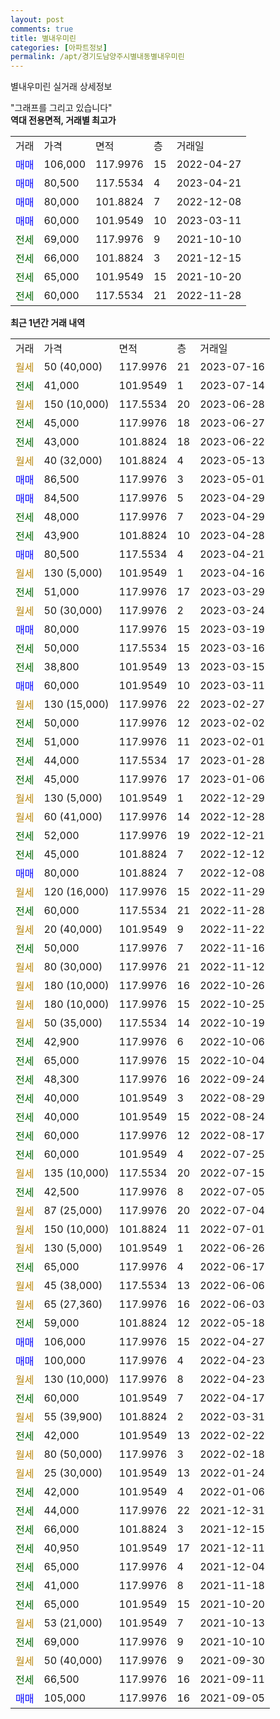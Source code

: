 ```yaml
---
layout: post
comments: true
title: 별내우미린
categories: [아파트정보]
permalink: /apt/경기도남양주시별내동별내우미린
---
```


별내우미린 실거래 상세정보

<script type="text/javascript">
  google.charts.load('current', {'packages':['line', 'corechart']});
  google.charts.setOnLoadCallback(drawChart);

  function drawChart() {
    var data = new google.visualization.DataTable();
    data.addColumn('date', '거래일');
    data.addColumn('number', "매매");
    data.addColumn('number', "전세");
    data.addColumn('number', "전매");

    data.addRows([[new Date(Date.parse("2023-07-16")), null, null, null], [new Date(Date.parse("2023-07-14")), null, 41000, null], [new Date(Date.parse("2023-06-28")), null, null, null], [new Date(Date.parse("2023-06-27")), null, 45000, null], [new Date(Date.parse("2023-06-22")), null, 43000, null], [new Date(Date.parse("2023-05-13")), null, null, null], [new Date(Date.parse("2023-05-01")), 86500, null, null], [new Date(Date.parse("2023-04-29")), 84500, null, null], [new Date(Date.parse("2023-04-29")), null, 48000, null], [new Date(Date.parse("2023-04-28")), null, 43900, null], [new Date(Date.parse("2023-04-21")), 80500, null, null], [new Date(Date.parse("2023-04-16")), null, null, null], [new Date(Date.parse("2023-03-29")), null, 51000, null], [new Date(Date.parse("2023-03-24")), null, null, null], [new Date(Date.parse("2023-03-19")), 80000, null, null], [new Date(Date.parse("2023-03-16")), null, 50000, null], [new Date(Date.parse("2023-03-15")), null, 38800, null], [new Date(Date.parse("2023-03-11")), 60000, null, null], [new Date(Date.parse("2023-02-27")), null, null, null], [new Date(Date.parse("2023-02-02")), null, 50000, null], [new Date(Date.parse("2023-02-01")), null, 51000, null], [new Date(Date.parse("2023-01-28")), null, 44000, null], [new Date(Date.parse("2023-01-06")), null, 45000, null], [new Date(Date.parse("2022-12-29")), null, null, null], [new Date(Date.parse("2022-12-28")), null, null, null], [new Date(Date.parse("2022-12-21")), null, 52000, null], [new Date(Date.parse("2022-12-12")), null, 45000, null], [new Date(Date.parse("2022-12-08")), 80000, null, null], [new Date(Date.parse("2022-11-29")), null, null, null], [new Date(Date.parse("2022-11-28")), null, 60000, null], [new Date(Date.parse("2022-11-22")), null, null, null], [new Date(Date.parse("2022-11-16")), null, 50000, null], [new Date(Date.parse("2022-11-12")), null, null, null], [new Date(Date.parse("2022-10-26")), null, null, null], [new Date(Date.parse("2022-10-25")), null, null, null], [new Date(Date.parse("2022-10-19")), null, null, null], [new Date(Date.parse("2022-10-06")), null, 42900, null], [new Date(Date.parse("2022-10-04")), null, 65000, null], [new Date(Date.parse("2022-09-24")), null, 48300, null], [new Date(Date.parse("2022-08-29")), null, 40000, null], [new Date(Date.parse("2022-08-24")), null, 40000, null], [new Date(Date.parse("2022-08-17")), null, 60000, null], [new Date(Date.parse("2022-07-25")), null, 60000, null], [new Date(Date.parse("2022-07-15")), null, null, null], [new Date(Date.parse("2022-07-05")), null, 42500, null], [new Date(Date.parse("2022-07-04")), null, null, null], [new Date(Date.parse("2022-07-01")), null, null, null], [new Date(Date.parse("2022-06-26")), null, null, null], [new Date(Date.parse("2022-06-17")), null, 65000, null], [new Date(Date.parse("2022-06-06")), null, null, null], [new Date(Date.parse("2022-06-03")), null, null, null], [new Date(Date.parse("2022-05-18")), null, 59000, null], [new Date(Date.parse("2022-04-27")), 106000, null, null], [new Date(Date.parse("2022-04-23")), 100000, null, null], [new Date(Date.parse("2022-04-23")), null, null, null], [new Date(Date.parse("2022-04-17")), null, 60000, null], [new Date(Date.parse("2022-03-31")), null, null, null], [new Date(Date.parse("2022-02-22")), null, 42000, null], [new Date(Date.parse("2022-02-18")), null, null, null], [new Date(Date.parse("2022-01-24")), null, null, null], [new Date(Date.parse("2022-01-06")), null, 42000, null], [new Date(Date.parse("2021-12-31")), null, 44000, null], [new Date(Date.parse("2021-12-15")), null, 66000, null], [new Date(Date.parse("2021-12-11")), null, 40950, null], [new Date(Date.parse("2021-12-04")), null, 65000, null], [new Date(Date.parse("2021-11-18")), null, 41000, null], [new Date(Date.parse("2021-10-20")), null, 65000, null], [new Date(Date.parse("2021-10-13")), null, null, null], [new Date(Date.parse("2021-10-10")), null, 69000, null], [new Date(Date.parse("2021-09-30")), null, null, null], [new Date(Date.parse("2021-09-11")), null, 66500, null], [new Date(Date.parse("2021-09-05")), 105000, null, null]]);

    var options = {
      hAxis: {
        format: 'yyyy/MM/dd'
      },    
      lineWidth: 0,
      pointsVisible: true,    
      title: '최근 1년간 유형별 실거래가 분포',
      legend: { position: 'bottom' }
    };

    var formatter = new google.visualization.NumberFormat({pattern:'###,###'} );
    formatter.format(data, 1);
    formatter.format(data, 2);
    
    setTimeout(function() {
        var chart = new google.visualization.LineChart(document.getElementById('columnchart_material'));
        chart.draw(data, (options));
        document.getElementById('loading').style.display = 'none';
    }, 200);
  }
</script>


<div id="loading" style="z-index:20; display: block; margin-left: 0px">"그래프를 그리고 있습니다"</div>
<div id="columnchart_material" style="width: 95%; margin-left: 0px; display: block"></div>
<!-- contents start -->
<b>역대 전용면적, 거래별 최고가</b>
<table class="sortable">
    <tr>
      <td>거래</td>
      <td>가격</td>
      <td>면적</td>
      <td>층</td>
      <td>거래일</td>
    </tr>
        <tr>
          <td><a style="color: blue">매매</a></td>
          <td>106,000</td>
          <td>117.9976</td>
          <td>15</td>
          <td>2022-04-27</td>
        </tr>            <tr>
          <td><a style="color: blue">매매</a></td>
          <td>80,500</td>
          <td>117.5534</td>
          <td>4</td>
          <td>2023-04-21</td>
        </tr>            <tr>
          <td><a style="color: blue">매매</a></td>
          <td>80,000</td>
          <td>101.8824</td>
          <td>7</td>
          <td>2022-12-08</td>
        </tr>            <tr>
          <td><a style="color: blue">매매</a></td>
          <td>60,000</td>
          <td>101.9549</td>
          <td>10</td>
          <td>2023-03-11</td>
        </tr>        
        <tr>
              <td><a style="color: darkgreen">전세</a></td>
              <td>69,000</td>
              <td>117.9976</td>
              <td>9</td>
              <td>2021-10-10</td>
            </tr>            <tr>
              <td><a style="color: darkgreen">전세</a></td>
              <td>66,000</td>
              <td>101.8824</td>
              <td>3</td>
              <td>2021-12-15</td>
            </tr>            <tr>
              <td><a style="color: darkgreen">전세</a></td>
              <td>65,000</td>
              <td>101.9549</td>
              <td>15</td>
              <td>2021-10-20</td>
            </tr>            <tr>
              <td><a style="color: darkgreen">전세</a></td>
              <td>60,000</td>
              <td>117.5534</td>
              <td>21</td>
              <td>2022-11-28</td>
            </tr>        
    
</table>

<b>최근 1년간 거래 내역</b>

<table class="sortable">
    <tr>
      <td>거래</td>
      <td>가격</td>
      <td>면적</td>
      <td>층</td>
      <td>거래일</td>
    </tr>
    <tr>
      <td><a style="color: darkgoldenrod">월세</a></td>
      <td>50 (40,000)</td>
      <td>117.9976</td>
      <td>21</td>
      <td>2023-07-16</td>
    </tr>          <tr>
      <td><a style="color: darkgreen">전세</a></td>
      <td>41,000</td>
      <td>101.9549</td>
      <td>1</td>
      <td>2023-07-14</td>
    </tr>          <tr>
      <td><a style="color: darkgoldenrod">월세</a></td>
      <td>150 (10,000)</td>
      <td>117.5534</td>
      <td>20</td>
      <td>2023-06-28</td>
    </tr>          <tr>
      <td><a style="color: darkgreen">전세</a></td>
      <td>45,000</td>
      <td>117.9976</td>
      <td>18</td>
      <td>2023-06-27</td>
    </tr>          <tr>
      <td><a style="color: darkgreen">전세</a></td>
      <td>43,000</td>
      <td>101.8824</td>
      <td>18</td>
      <td>2023-06-22</td>
    </tr>          <tr>
      <td><a style="color: darkgoldenrod">월세</a></td>
      <td>40 (32,000)</td>
      <td>101.8824</td>
      <td>4</td>
      <td>2023-05-13</td>
    </tr>          <tr>
      <td><a style="color: blue">매매</a></td>
      <td>86,500</td>
      <td>117.9976</td>
      <td>3</td>
      <td>2023-05-01</td>
    </tr>          <tr>
      <td><a style="color: blue">매매</a></td>
      <td>84,500</td>
      <td>117.9976</td>
      <td>5</td>
      <td>2023-04-29</td>
    </tr>          <tr>
      <td><a style="color: darkgreen">전세</a></td>
      <td>48,000</td>
      <td>117.9976</td>
      <td>7</td>
      <td>2023-04-29</td>
    </tr>          <tr>
      <td><a style="color: darkgreen">전세</a></td>
      <td>43,900</td>
      <td>101.8824</td>
      <td>10</td>
      <td>2023-04-28</td>
    </tr>          <tr>
      <td><a style="color: blue">매매</a></td>
      <td>80,500</td>
      <td>117.5534</td>
      <td>4</td>
      <td>2023-04-21</td>
    </tr>          <tr>
      <td><a style="color: darkgoldenrod">월세</a></td>
      <td>130 (5,000)</td>
      <td>101.9549</td>
      <td>1</td>
      <td>2023-04-16</td>
    </tr>          <tr>
      <td><a style="color: darkgreen">전세</a></td>
      <td>51,000</td>
      <td>117.9976</td>
      <td>17</td>
      <td>2023-03-29</td>
    </tr>          <tr>
      <td><a style="color: darkgoldenrod">월세</a></td>
      <td>50 (30,000)</td>
      <td>117.9976</td>
      <td>2</td>
      <td>2023-03-24</td>
    </tr>          <tr>
      <td><a style="color: blue">매매</a></td>
      <td>80,000</td>
      <td>117.9976</td>
      <td>15</td>
      <td>2023-03-19</td>
    </tr>          <tr>
      <td><a style="color: darkgreen">전세</a></td>
      <td>50,000</td>
      <td>117.5534</td>
      <td>15</td>
      <td>2023-03-16</td>
    </tr>          <tr>
      <td><a style="color: darkgreen">전세</a></td>
      <td>38,800</td>
      <td>101.9549</td>
      <td>13</td>
      <td>2023-03-15</td>
    </tr>          <tr>
      <td><a style="color: blue">매매</a></td>
      <td>60,000</td>
      <td>101.9549</td>
      <td>10</td>
      <td>2023-03-11</td>
    </tr>          <tr>
      <td><a style="color: darkgoldenrod">월세</a></td>
      <td>130 (15,000)</td>
      <td>117.9976</td>
      <td>22</td>
      <td>2023-02-27</td>
    </tr>          <tr>
      <td><a style="color: darkgreen">전세</a></td>
      <td>50,000</td>
      <td>117.9976</td>
      <td>12</td>
      <td>2023-02-02</td>
    </tr>          <tr>
      <td><a style="color: darkgreen">전세</a></td>
      <td>51,000</td>
      <td>117.9976</td>
      <td>11</td>
      <td>2023-02-01</td>
    </tr>          <tr>
      <td><a style="color: darkgreen">전세</a></td>
      <td>44,000</td>
      <td>117.5534</td>
      <td>17</td>
      <td>2023-01-28</td>
    </tr>          <tr>
      <td><a style="color: darkgreen">전세</a></td>
      <td>45,000</td>
      <td>117.9976</td>
      <td>17</td>
      <td>2023-01-06</td>
    </tr>          <tr>
      <td><a style="color: darkgoldenrod">월세</a></td>
      <td>130 (5,000)</td>
      <td>101.9549</td>
      <td>1</td>
      <td>2022-12-29</td>
    </tr>          <tr>
      <td><a style="color: darkgoldenrod">월세</a></td>
      <td>60 (41,000)</td>
      <td>117.9976</td>
      <td>14</td>
      <td>2022-12-28</td>
    </tr>          <tr>
      <td><a style="color: darkgreen">전세</a></td>
      <td>52,000</td>
      <td>117.9976</td>
      <td>19</td>
      <td>2022-12-21</td>
    </tr>          <tr>
      <td><a style="color: darkgreen">전세</a></td>
      <td>45,000</td>
      <td>101.8824</td>
      <td>7</td>
      <td>2022-12-12</td>
    </tr>          <tr>
      <td><a style="color: blue">매매</a></td>
      <td>80,000</td>
      <td>101.8824</td>
      <td>7</td>
      <td>2022-12-08</td>
    </tr>          <tr>
      <td><a style="color: darkgoldenrod">월세</a></td>
      <td>120 (16,000)</td>
      <td>117.9976</td>
      <td>15</td>
      <td>2022-11-29</td>
    </tr>          <tr>
      <td><a style="color: darkgreen">전세</a></td>
      <td>60,000</td>
      <td>117.5534</td>
      <td>21</td>
      <td>2022-11-28</td>
    </tr>          <tr>
      <td><a style="color: darkgoldenrod">월세</a></td>
      <td>20 (40,000)</td>
      <td>101.9549</td>
      <td>9</td>
      <td>2022-11-22</td>
    </tr>          <tr>
      <td><a style="color: darkgreen">전세</a></td>
      <td>50,000</td>
      <td>117.9976</td>
      <td>7</td>
      <td>2022-11-16</td>
    </tr>          <tr>
      <td><a style="color: darkgoldenrod">월세</a></td>
      <td>80 (30,000)</td>
      <td>117.9976</td>
      <td>21</td>
      <td>2022-11-12</td>
    </tr>          <tr>
      <td><a style="color: darkgoldenrod">월세</a></td>
      <td>180 (10,000)</td>
      <td>117.9976</td>
      <td>16</td>
      <td>2022-10-26</td>
    </tr>          <tr>
      <td><a style="color: darkgoldenrod">월세</a></td>
      <td>180 (10,000)</td>
      <td>117.9976</td>
      <td>15</td>
      <td>2022-10-25</td>
    </tr>          <tr>
      <td><a style="color: darkgoldenrod">월세</a></td>
      <td>50 (35,000)</td>
      <td>117.5534</td>
      <td>14</td>
      <td>2022-10-19</td>
    </tr>          <tr>
      <td><a style="color: darkgreen">전세</a></td>
      <td>42,900</td>
      <td>117.9976</td>
      <td>6</td>
      <td>2022-10-06</td>
    </tr>          <tr>
      <td><a style="color: darkgreen">전세</a></td>
      <td>65,000</td>
      <td>117.9976</td>
      <td>15</td>
      <td>2022-10-04</td>
    </tr>          <tr>
      <td><a style="color: darkgreen">전세</a></td>
      <td>48,300</td>
      <td>117.9976</td>
      <td>16</td>
      <td>2022-09-24</td>
    </tr>          <tr>
      <td><a style="color: darkgreen">전세</a></td>
      <td>40,000</td>
      <td>101.9549</td>
      <td>3</td>
      <td>2022-08-29</td>
    </tr>          <tr>
      <td><a style="color: darkgreen">전세</a></td>
      <td>40,000</td>
      <td>101.9549</td>
      <td>15</td>
      <td>2022-08-24</td>
    </tr>          <tr>
      <td><a style="color: darkgreen">전세</a></td>
      <td>60,000</td>
      <td>117.9976</td>
      <td>12</td>
      <td>2022-08-17</td>
    </tr>          <tr>
      <td><a style="color: darkgreen">전세</a></td>
      <td>60,000</td>
      <td>101.9549</td>
      <td>4</td>
      <td>2022-07-25</td>
    </tr>          <tr>
      <td><a style="color: darkgoldenrod">월세</a></td>
      <td>135 (10,000)</td>
      <td>117.5534</td>
      <td>20</td>
      <td>2022-07-15</td>
    </tr>          <tr>
      <td><a style="color: darkgreen">전세</a></td>
      <td>42,500</td>
      <td>117.9976</td>
      <td>8</td>
      <td>2022-07-05</td>
    </tr>          <tr>
      <td><a style="color: darkgoldenrod">월세</a></td>
      <td>87 (25,000)</td>
      <td>117.9976</td>
      <td>20</td>
      <td>2022-07-04</td>
    </tr>          <tr>
      <td><a style="color: darkgoldenrod">월세</a></td>
      <td>150 (10,000)</td>
      <td>101.8824</td>
      <td>11</td>
      <td>2022-07-01</td>
    </tr>          <tr>
      <td><a style="color: darkgoldenrod">월세</a></td>
      <td>130 (5,000)</td>
      <td>101.9549</td>
      <td>1</td>
      <td>2022-06-26</td>
    </tr>          <tr>
      <td><a style="color: darkgreen">전세</a></td>
      <td>65,000</td>
      <td>117.9976</td>
      <td>4</td>
      <td>2022-06-17</td>
    </tr>          <tr>
      <td><a style="color: darkgoldenrod">월세</a></td>
      <td>45 (38,000)</td>
      <td>117.5534</td>
      <td>13</td>
      <td>2022-06-06</td>
    </tr>          <tr>
      <td><a style="color: darkgoldenrod">월세</a></td>
      <td>65 (27,360)</td>
      <td>117.9976</td>
      <td>16</td>
      <td>2022-06-03</td>
    </tr>          <tr>
      <td><a style="color: darkgreen">전세</a></td>
      <td>59,000</td>
      <td>101.8824</td>
      <td>12</td>
      <td>2022-05-18</td>
    </tr>          <tr>
      <td><a style="color: blue">매매</a></td>
      <td>106,000</td>
      <td>117.9976</td>
      <td>15</td>
      <td>2022-04-27</td>
    </tr>          <tr>
      <td><a style="color: blue">매매</a></td>
      <td>100,000</td>
      <td>117.9976</td>
      <td>4</td>
      <td>2022-04-23</td>
    </tr>          <tr>
      <td><a style="color: darkgoldenrod">월세</a></td>
      <td>130 (10,000)</td>
      <td>117.9976</td>
      <td>8</td>
      <td>2022-04-23</td>
    </tr>          <tr>
      <td><a style="color: darkgreen">전세</a></td>
      <td>60,000</td>
      <td>101.9549</td>
      <td>7</td>
      <td>2022-04-17</td>
    </tr>          <tr>
      <td><a style="color: darkgoldenrod">월세</a></td>
      <td>55 (39,900)</td>
      <td>101.8824</td>
      <td>2</td>
      <td>2022-03-31</td>
    </tr>          <tr>
      <td><a style="color: darkgreen">전세</a></td>
      <td>42,000</td>
      <td>101.9549</td>
      <td>13</td>
      <td>2022-02-22</td>
    </tr>          <tr>
      <td><a style="color: darkgoldenrod">월세</a></td>
      <td>80 (50,000)</td>
      <td>117.9976</td>
      <td>3</td>
      <td>2022-02-18</td>
    </tr>          <tr>
      <td><a style="color: darkgoldenrod">월세</a></td>
      <td>25 (30,000)</td>
      <td>101.9549</td>
      <td>13</td>
      <td>2022-01-24</td>
    </tr>          <tr>
      <td><a style="color: darkgreen">전세</a></td>
      <td>42,000</td>
      <td>101.9549</td>
      <td>4</td>
      <td>2022-01-06</td>
    </tr>          <tr>
      <td><a style="color: darkgreen">전세</a></td>
      <td>44,000</td>
      <td>117.9976</td>
      <td>22</td>
      <td>2021-12-31</td>
    </tr>          <tr>
      <td><a style="color: darkgreen">전세</a></td>
      <td>66,000</td>
      <td>101.8824</td>
      <td>3</td>
      <td>2021-12-15</td>
    </tr>          <tr>
      <td><a style="color: darkgreen">전세</a></td>
      <td>40,950</td>
      <td>101.9549</td>
      <td>17</td>
      <td>2021-12-11</td>
    </tr>          <tr>
      <td><a style="color: darkgreen">전세</a></td>
      <td>65,000</td>
      <td>117.9976</td>
      <td>4</td>
      <td>2021-12-04</td>
    </tr>          <tr>
      <td><a style="color: darkgreen">전세</a></td>
      <td>41,000</td>
      <td>117.9976</td>
      <td>8</td>
      <td>2021-11-18</td>
    </tr>          <tr>
      <td><a style="color: darkgreen">전세</a></td>
      <td>65,000</td>
      <td>101.9549</td>
      <td>15</td>
      <td>2021-10-20</td>
    </tr>          <tr>
      <td><a style="color: darkgoldenrod">월세</a></td>
      <td>53 (21,000)</td>
      <td>101.9549</td>
      <td>7</td>
      <td>2021-10-13</td>
    </tr>          <tr>
      <td><a style="color: darkgreen">전세</a></td>
      <td>69,000</td>
      <td>117.9976</td>
      <td>9</td>
      <td>2021-10-10</td>
    </tr>          <tr>
      <td><a style="color: darkgoldenrod">월세</a></td>
      <td>50 (40,000)</td>
      <td>117.9976</td>
      <td>9</td>
      <td>2021-09-30</td>
    </tr>          <tr>
      <td><a style="color: darkgreen">전세</a></td>
      <td>66,500</td>
      <td>117.9976</td>
      <td>16</td>
      <td>2021-09-11</td>
    </tr>          <tr>
      <td><a style="color: blue">매매</a></td>
      <td>105,000</td>
      <td>117.9976</td>
      <td>16</td>
      <td>2021-09-05</td>
    </tr>      </table>
<!-- contents end -->    

